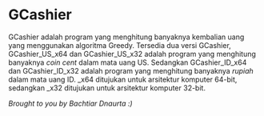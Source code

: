 # GCashier
GCashier adalah program yang menghitung banyaknya kembalian uang yang menggunakan algoritma Greedy. Tersedia dua versi GCashier, GCashier_US_x64 dan GCashier_US_x32 adalah program yang menghitung banyaknya <i>coin cent</i> dalam mata uang US. Sedangkan GCashier_ID_x64 dan GCashier_ID_x32 adalah program yang menghitung banyaknya <i>rupiah</i> dalam mata uang ID. _x64 ditujukan untuk arsitektur komputer 64-bit, sedangkan _x32 ditujukan untuk arsitektur komputer 32-bit.

<i> Brought to you by Bachtiar Dnaurta :) </i>
